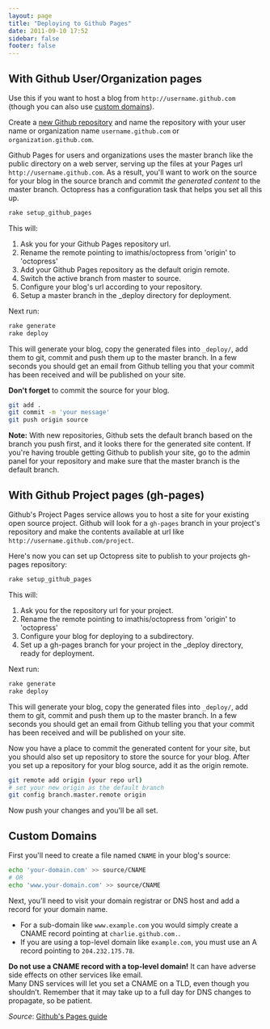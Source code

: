```yaml
---
layout: page
title: "Deploying to Github Pages"
date: 2011-09-10 17:52
sidebar: false
footer: false
---
```


## With Github User/Organization pages

Use this if you want to host a blog from `http://username.github.com` (though you can also use [custom domains](#custom_domains)).

Create a [new Github repository](https://github.com/repositories/new) and name the repository with your user name or organization name `username.github.com` or `organization.github.com`.

Github Pages for users and organizations uses the master branch like the public directory on a web server, serving up the files at your Pages url `http://username.github.com`.
As a result, you'll want to work on the source for your blog in the source branch and commit *the generated content* to the master branch. Octopress has a configuration task that helps you set all this up.

``` sh
rake setup_github_pages
```

This will:

1. Ask you for your Github Pages repository url.
2. Rename the remote pointing to imathis/octopress from 'origin' to 'octopress'
3. Add your Github Pages repository as the default origin remote.
4. Switch the active branch from master to source.
5. Configure your blog's url according to your repository.
6. Setup a master branch in the _deploy directory for deployment.

Next run:

```sh
rake generate
rake deploy
```

This will generate your blog, copy the generated files into `_deploy/`, add them to git, commit and push them up to the master branch. In a few seconds you should get an email
from Github telling you that your commit has been received and will be published on your site.

**Don't forget** to commit the source for your blog.

```sh
git add .
git commit -m 'your message'
git push origin source
```

**Note:** With new repositories, Github sets the default branch based on the branch you push first, and it looks there for the generated site content.
If you're having trouble getting Github to publish your site, go to the admin panel for your repository and make sure that the master branch is the default branch.

## With Github Project pages (gh-pages)

Github's Project Pages service allows you to host a site for your existing open source project.
Github will look for a `gh-pages` branch in your project's repository and make the contents available at url like `http://username.github.com/project`.

Here's now you can set up Octopress site to publish to your projects gh-pages repository:

``` sh
rake setup_github_pages
```

This will:

1. Ask you for the repository url for your project.
2. Rename the remote pointing to imathis/octopress from 'origin' to 'octopress'
3. Configure your blog for deploying to a subdirectory.
4. Set up a gh-pages branch for your project in the _deploy directory, ready for deployment.

Next run:

```sh
rake generate
rake deploy
```

This will generate your blog, copy the generated files into `_deploy/`, add them to git, commit and push them up to the master branch. In a few seconds you should get an email
from Github telling you that your commit has been received and will be published on your site.

Now you have a place to commit the generated content for your site, but you should also set up repository to store the source for your blog.
After you set up a repository for your blog source, add it as the origin remote.

```sh
git remote add origin (your repo url)
# set your new origin as the default branch
git config branch.master.remote origin
```

Now push your changes and you'll be all set.

<h2 id="custom_domains">Custom Domains</h2>

First you'll need to create a file named `CNAME` in your blog's source: 

``` sh
echo 'your-domain.com' >> source/CNAME
# OR 
echo 'www.your-domain.com' >> source/CNAME
```

Next, you’ll need to visit your domain registrar or DNS host and add a record for your domain name.  

* For a sub-domain like `www.example.com` you would simply create a CNAME record pointing at `charlie.github.com.`.  
* If you are using a top-level domain like `example.com`, you must use an A record pointing to `204.232.175.78`.  

**Do not use a CNAME record with a top-level domain!** It can have adverse side effects on other services like email.  
Many DNS services will let you set a CNAME on a TLD, even though you shouldn’t. Remember that it may take up to a full day for DNS changes to propagate, so be patient.

*Source*: [Github's Pages guide](http://help.github.com/pages/#custom_domains)
